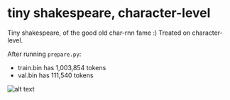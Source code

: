 
# tiny shakespeare, character-level

Tiny shakespeare, of the good old char-rnn fame :) Treated on character-level.

After running `prepare.py`:

- train.bin has 1,003,854 tokens
- val.bin has 111,540 tokens

![alt text](image.png)